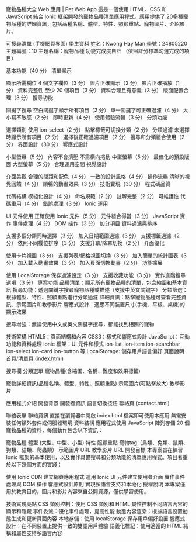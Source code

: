 寵物品種大全 Web 應用 | Pet Web App
這是一個使用 HTML、CSS 和 JavaScript 結合 Ionic 框架開發的寵物品種清單應用程式。應用提供了 20多種寵物品種的詳細資訊，包括品種名稱、體型、特性、照顧重點、寵物圖片、介紹影片。

可搜尋清單 (手機網頁界面)
學生資料
姓名：Kwong Hay Man
學號：24805220
主題編號：10
主題名稱：寵物品種
功能完成度自評
（依照評分標準勾選完成的項目）

基本功能（40 分）
清單顯示

顯示所需欄位
 4 個文字欄位（3 分）
 圖片正確顯示（2 分）
 影片正確播放（1 分）
資料完整性
 至少 20 個項目（3 分）
 資料合理且有意義（3 分）
 版面配置合理（3 分）
搜尋功能

關鍵字搜尋
 空白關鍵字顯示所有項目（2 分）
 單一關鍵字可正確過濾（4 分）
 大小寫不敏感（2 分）
 即時更新（4 分）
 使用體驗流暢（3 分）
分類功能

選擇類別
 使用 ion-select（2 分）
 點擊標籤可切換分類（2 分）
分類過濾
 未選擇時顯示所有項目（2 分）
 選擇後正確過濾項目（2 分）
 搜尋和分類組合使用（2 分）
界面設計（30 分）
響應式設計

小型螢幕（5 分）
 內容不會擠壓
 不需橫向捲動
中型螢幕（5 分）
 最佳化的預設版面
大型螢幕（5 分）
 合理運用空間
視覺設計

介面美觀
 合理的間距和配色（4 分）
 一致的設計風格（4 分）
操作流暢
 清晰的視覺回饋（4 分）
 順暢的動畫效果（3 分）
技術實現（30 分）
程式碼品質

代碼結構
 模組化設計（4 分）
 命名規範（2 分）
 註解完整（2 分）
可維護性
 代碼重用（4 分）
 錯誤處理（3 分）
Ionic 運用

UI 元件使用
 正確使用 Ionic 元件（5 分）
 元件組合得當（3 分）
JavaScript 實作
 事件處理（4 分）
 DOM 操作（3 分）
加分項目
資料過濾與排序

 支援多個分類同時選擇（3 分）
 加入日期範圍過濾（3 分）
 支援標籤過濾（2 分）
 依照不同欄位排序（3 分）
 支援升冪/降冪切換（2 分）
介面優化

 使用卡片視圖（3 分）
 支援列表/網格視圖切換（3 分）
 加入簡單的統計圖表（3 分）
 加入載入動畫效果（3 分）
 加入頁面切換動畫（2 分）
功能擴展

 使用 LocalStorage 保存過濾設定（3 分）
 支援收藏功能（3 分）
 實作進階搜尋選項（3 分）
專案功能
品種清單：顯示所有寵物品種的清單，包含縮圖和基本資訊
搜尋功能：透過關鍵字搜尋寵物品種或描述（支援中英文關鍵字）
分類篩選：根據體型、特性、照顧重點進行分類過濾
詳細資訊：點擊寵物品種可查看完整資訊、示範圖片和教學影片
響應式設計：適應不同裝置尺寸(手機、平板、桌機)的顯示效果

搜尋增強：無論使用中文或英文關鍵字搜尋，都能找到相關的寵物

技術架構
HTML5：頁面結構和內容
CSS3：樣式和響應式設計
JavaScript：互動功能和資料處理
Ionic 框架：UI 元件和樣式
ion-list, ion-item
ion-searchbar
ion-select
ion-card
ion-button 等
LocalStorage: 儲存用戶語言偏好
頁面說明
首頁/清單頁 (index.html)

搜尋欄
分類選單
寵物品種(含縮圖、名稱、難度和效果標籤)


寵物詳細資訊(品種名稱、體型、特性、照顧重點)
示範圖片(可點擊放大)
教學影片


應用程式介紹
開發背景
開發者資訊
語言切換按鈕
聯絡頁 (contact.html)

聯絡表單
聯絡資訊
直接在瀏覽器中開啟 index.html 檔案即可使用本應用
無需安裝任何額外套件或伺服器環境
資料結構
應用程式使用 JavaScript 陣列存儲 20 個寵物品種的資料，每個動作包含以下資訊：

寵物品種
體型 (大型、中型、小型)
特性
照顧重點
寵物tag（鳥類、兔類、鼠類、狗類、貓類、爬蟲類）
示範圖片 URL
教學影片 URL
開發目標
本專案旨在練習 Ionic 框架的基本使用，以及實作具備搜尋和分類功能的清單應用程式。項目著重於以下幾個方面的實踐：

使用 Ionic CDN 建立網頁應用程式
運用 Ionic UI 元件建立使用者介面
實作事件處理與 DOM 操作
響應式設計原則
實現多語言支持和本地化
授權說明
本專案僅用於教育目的，圖片和影片內容來自公開資源，僅供學習使用。

技術實現亮點
CSS 類別控制：使用 CSS 類別和 HTML 屬性控制不同語言內容的顯示和隱藏
事件委派：優化事件處理，提高性能
動態內容渲染：根據語言設置動態生成和更新頁面內容
本地存儲：使用 localStorage 保存用戶偏好設置
響應式設計：在不同裝置上提供一致的雙語用戶體驗
語義化標記：使用適當的 HTML 結構和屬性支持多語言內容

